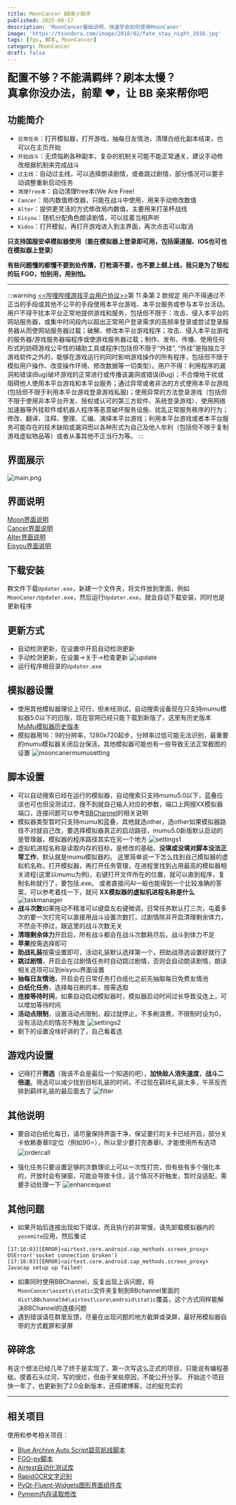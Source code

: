 ```yaml
---
title: MoonCancer BB亲小助手
published: 2025-08-17
description: 'MoonCancer基础说明，快速学会如何使用MoonCaner'
image: 'https://tsundora.com/image/2018/02/fate_stay_night_2816.jpg'
tags: [fgo, 脚本, MoonCancer]
category: MoonCancer
draft: false 
---
```

<font size=5>**配置不够？不能满羁绊？刷本太慢？<br>真拿你没办法，前辈 ❤，让 BB 亲来帮你吧**</font>

## 功能简介

- `日常任务`：打开模拟器，打开游戏，抽每日友情池，清理白纸化副本结束，也可以在主页开始
- `开始战斗`：无烦恼刷各种副本，复杂的机制关可能不能正常通关，建议手动修改根据机制来完成战斗
- `过主线`：自动过主线，可以选择朗读剧情，或者跳过剧情，部分情况可以要手动调整重新启动任务
- `清理free本`：自动清理free本(We Are Free!
- `Cancer`：局内数值修改器，只能在战斗中使用，用来手动修改数值
- `Alter`：提供更灵活的方式修改局内数值，主要用来打圣杯战线
- `Eisyou`：随机分配角色朗读剧情，可以挂着当相声听
- `Kidou`：打开模拟，再打开游戏进入到主界面，再次点击可以取消

**只支持国服安卓模拟器使用（能在模拟器上登录即可用，包括渠道服、IOS也可也在模拟器上登录）**

**有些问题懂的都懂不要到处传播，打枪滴不要，也不要上纲上线，我只是为了轻松的玩 FGO，怕别用，用别怕。**

---
:::warning
[&lt;&lt;哔哩哔哩游戏平台用户协议&gt;&gt;](https://yhxy.biligame.com/)第 11 条第 2 款规定
用户不得通过不正当的手段或其他不公平的手段使用本平台游戏、本平台服务或参与本平台活动。
用户不得干扰本平台正常地提供游戏和服务，包括但不限于：攻击、侵入本平台的网站服务器，或集中时间段内以超出正常用户登录需求的高频率登录或尝试登录服务器从而使网站服务器过载；破解、修改本平台游戏程序；攻击、侵入本平台游戏的服务器/游戏服务器端程序或使游戏服务器过载；制作、发布、传播、使用任何形式的妨碍游戏公平性的辅助工具或程序(包括但不限于“外挂”, “外挂”是指独立于游戏软件之外的，能够在游戏运行的同时影响游戏操作的所有程序，包括但不限于模拟用户操作、改变操作环境、修改数据等一切类型）。用户不得：利用程序的漏洞和错误(Bug)破坏游戏的正常进行或传播该漏洞或错误(Bug)；不合理地干扰或阻碍他人使用本平台游戏和本平台服务；通过异常或者非法的方式使用本平台游戏(包括但不限于利用本平台游戏登录游戏私服)；使用异常的方法登录游戏（包括但不限于使用非本平台开发、授权或认可的第三方软件、系统登录游戏）、使用网络加速器等外挂软件或机器人程序等恶意破坏服务设施、扰乱正常服务秩序的行为；修改、翻译、注释、整理、汇编、演绎本平台游戏；利用本平台游戏或者本平台服务可能存在的技术缺陷或漏洞而以各种形式为自己及他人牟利（包括但不限于复制游戏虚拟物品等）或者从事其他不正当行为等。
:::

## 界面展示
![main.png](../../assets/images/mooncaner/main.png)
## 界面说明
[Moon界面说明](../mooncancer1)<br>
[Cancer界面说明](../mooncancer2)<br>
[Alter界面说明](../mooncancer3)<br>
[Eisyou界面说明](../mooncancer4)<br>
## 下载安装
群文件下载`Updater.exe`，新建一个文件夹，将文件放到里面，例如`MoonCaner/Updater.exe`，然后运行`Updater.exe`，就会自动下载安装，同时也是更新程序
## 更新方式
- 自动检测更新，在设置中开启自动检测更新
- 手动检测更新，在设置->关于->检查更新
![update](../../assets/images/mooncaner/update.png)
- 运行程序根目录的`Updater.exe`
## 模拟器设置
- 使用其他模拟器理论上可行，但未经测试，自动搜索设备现在只支持mumu模拟器5.0以下的旧版，现在官网已经只能下载到新版了，这里有历史版本[MuMu模拟器历史版本](https://www.cnblogs.com/wutou/p/18165628)
- 模拟器用16：9的分辨率，1280x720起步，分辨率过低可能无法识别，最重要的mumu模拟器关闭后台保活，其他模拟器可能也有一些导致无法正常截图的设置
![mooncanermumusetting](../../assets/images/mooncaner/mumusetting.png)

## 脚本设置
- 可以自动搜索已经在运行的模拟器，自动搜索只支持mumu5.0以下，蓝叠应该也可也但没测试过，搜不到就自己输入对应的参数，端口上网搜XX模拟器端口，连接问题可以参考[BBChannel](https://www.bilibili.com/opus/605452889655035035?spm_id_from=333.999.0.0)的相关说明
- 模拟器类型暂时只支持mumu和蓝叠，其他就选other，选other如果模拟器路径不对就自己改，要选择模拟器真正的启动路径，mumu5.0新版默认启动的是管理器，模拟器的程序路径其实在另一个地方
![settings1](../../assets/images/mooncaner/settings1.png)
- 虚拟机进程名称是读取内存的目标，是修改的基础，**没填或没填对脚本没法正常工作**，默认就是mumu模拟器的。
这里简单说一下怎么找到自己模拟器的虚拟机名称，打开模拟器，再打开任务管理，在进程里找到占用最高的模拟器相关进程(这里以mumu为例)，右键打开文件所在的位置，就可以直到程序，复制名称就行了，要包括.exe。
或者直接问AI一般也能得到一个比较准确的答案，可以参考着找一下，就问 **XX模拟器的虚拟机进程名称是什么**
![taskmanager](../../assets/images/mooncaner/taskmanager.png)
- **战斗次数**如果拖动不精准可以键盘左右键微调，日常任务默认打三次，屯着多次的要一次打完可以直接用战斗设置次数打，过剧情除非开启清理剩余体力，不然会不停过，跟这里的战斗次数无关
- **清理剩余体力**开启后，所有战斗都会在战斗次数耗尽后，战斗到体力不足
- **苹果**按需选择即可
- **助战礼装**按需设置即可，活动礼装默认选择第一个，把助战筛选设置好就行了
- **跳过剧情**，开启会在过剧情任务时自动跳过剧情，否则会自动朗读剧情，朗读相关选项可以到eisyou界面设置
- **抽每日友情池**，开启会在日常任务打白纸化之前先抽取每日免费友情池
- **白纸化任务**，选择每日刷的本，按需选取
- **连接等待时间**，如果自动启动模拟器时，模拟器启动时间过长导致没连上，可以增加等待时间
- **活动点限制**，设置活动点限制，超过就停止，不多刷浪费，不限制时设为0，没有活动点的情况不触发
![settings2](../../assets/images/mooncaner/settings2.png)
- 剩下的设置没啥好讲的了，自己看着选

## 游戏内设置
- 记得打开**筛选**（我该不会是最后一个知道的吧），**加快敌人消失速度**，**战斗二倍速**。筛选可以减少找到目标礼装的时间，不过现在羁绊礼装太多，午茶反而排到羁绊礼装的最后面去了
![filter](../../assets/images/mooncaner/filter.png)
## 其他说明
- 要自动白纸化每日，请尽量保持界面干净，保证要打的关卡已经开启，部分关卡依赖奏章Ⅱ定位（例如90⭐），所以至少要打完奏章Ⅰ，才能使用所有选项
![ordercall](../../assets/images/mooncaner/ordercall.png)

- 强化任务只要设置足够的次数理论上可以一次性打完，但有些有多个强化本的，开放时会有弹窗，可能会导致卡住，这个情况不好触发，暂时没适配，需要手动处理一下
![enhancequest](../../assets/images/mooncaner/enhancequest.png)
## 其他问题
- 如果开始后连接出现如下错误，而且执行的非常慢，请先卸载模拟器内的`yosemite`应用，然后重试

```log
[17:16:03][ERROR]<airtest.core.android.cap_methods.screen_proxy> OSError('socket connection broken')
[17:16:03][ERROR]<airtest.core.android.cap_methods.screen_proxy> Javacap setup up failed!
```

- 如果同时使用BBChannel，反复出现上诉问题，将`MoonCancer\assets\static`文件夹复制到BBchannel里面的`dist\BBchannel64\airtest\core\android\static`覆盖，这个方式同样能解决BBChannel的连接问题
- 遇到错误请在群里反馈，尽量在出现问题的地方截屏或录屏，最好用模拟器自带的方式截屏和录屏

## 碎碎念
有这个想法已经几年了终于是实现了，第一次写这么正式的项目，只能说有编程基础，摸着石头过河，写的很烂，但由于某些原因，不能公开分享。
开始这个项目快一年了，也更新到了2.0全新版本，还搭建博客，过的挺充实的

---
## 相关项目
使用和参考相关项目：
- [Blue Archive Auto Script碧蓝航线脚本](https://github.com/pur1fying/blue_archive_auto_script)
- [FGO-py脚本](https://github.com/hgjazhgj/FGO-py)
- [Airtest自动化测试库](https://github.com/AirtestProject/Airtest)
- [RapidOCR文字识别](https://github.com/RapidAI/RapidOCR)
- [PyQt-Fluent-Widgets图形界面组件库](https://github.com/zhiyiYo/PyQt-Fluent-Widgets)
- [Pymem内存读取修改](https://github.com/srounet/Pymem)

